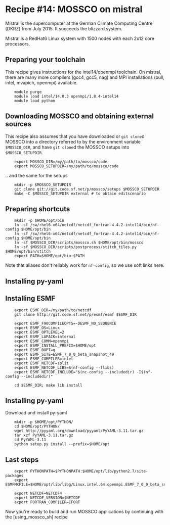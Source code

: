 # Recipe #14: MOSSCO on mistral

Mistral is the supercomputer at the German Climate Computing Centre (DKRZ) from July 2015.  It succeeds the blizzard system.

Mistral is a RedHat6 Linux system with 1500 nodes with each 2x12 core processors.

## Preparing your toolchain

This recipe gives instructions for the intel14/openmpi toolchain.  On mistral, there are many more compilers (gcc4, gcc5, nag) and MPI installations (bull, intel, mvapich, openmpi) available.

        module purge
        module load intel/14.0.3 openmpi/1.8.4-intel14
        module load python

## Downloading MOSSCO and obtaining external sources

This recipe also assumes that you have downloaded or `git clone`d MOSSCO into a directory referred to by the environment variable `$MOSSCO_DIR`, and have `git clone`d the MOSSCO setups into `$MOSSCO_SETUPDIR`.

        export MOSSCO_DIR=/my/path/to/mossco/code
        export MOSSCO_SETUPDIR=/my/path/to/mossco/code

.. and the same for the setups

        mkdir -p $MOSSCO_SETUPDIR
        git clone git://git.code.sf.net/p/mossco/setups $MOSSCO_SETUPDIR
        make -C $MOSSCO_SETUPDIR external # to obtain editscenario

## Preparing shortcuts

        mkdir -p $HOME/opt/bin
        ln -sf /sw/rhel6-x64/netcdf/netcdf_fortran-4.4.2-intel14/bin/nf-config $HOME/opt/bin
        ln -sf /sw/rhel6-x64/netcdf/netcdf_fortran-4.4.2-intel14/bin/nf-config $HOME/opt/bin
        ln -sf $MOSSCO_DIR/scripts/mossco.sh $HOME/opt/bin/mossco
        ln -sf $MOSSCO_DIR/scripts/postprocess/stitch_tiles.py $HOME/opt/bin/stitch
        export PATH=$HOME/opt/bin:$PATH

Note that aliases don't reliably work  for `nf-config`, so we use soft links here.

## Installing py-yaml

## Installing ESMF

        export ESMF_DIR=/my/path/to/netcdf
        git clone http://git.code.sf.net/p/esmf/esmf $ESMF_DIR

        export ESMF_F90COMPILEOPTS=-DESMF_NO_SEQUENCE
        export ESMF_OS=Linux
        export ESMF_OPTLEVEL=2
        export ESMF_LAPACK=internal
        export ESMF_COMM=openmpi
        export ESMF_INSTALL_PREFIX=$HOME/opt
        export ESMF_BOPT=g
        export ESMF_SITE=ESMF_7_0_0_beta_snapshot_49
        export ESMF_COMPILER=intel
        export ESMF_NETCDF=split
        export ESMF_NETCDF_LIBS=$(nf-config --flibs)
        export ESMF_NETCDF_INCLUDE="$(nc-config --includedir) -I$(nf-config --includedir)"

        cd $ESMF_DIR; make lib install

## Installing py-yaml

Download and install py-yaml

        mkdir -p $HOME/opt/PYTHON/
        cd $HOME/opt/PYTHON/
        wget http://pyyaml.org/download/pyyaml/PyYAML-3.11.tar.gz
        tar xzf PyYAML-3.11.tar.gz
        cd PyYAML-3.11
        python setup.py install --prefix=$HOME/opt

## Last steps

        export PYTHONPATH=$PYTHONPATH:$HOME/opt/lib/python2.7/site-packages
        export ESMFMKFILE=$HOME/opt/lib/libg/Linux.intel.64.openmpi.ESMF_7_0_0_beta_snapshot_49/esmf.mk

        export NETCDF=NETCDF4
        export NETCDF_VERSION=$NETCDF
        export FORTRAN_COMPILER=IFORT

Now you're ready to build and run MOSSCO applications by continuing with the [using_mossco_sh] recipe
